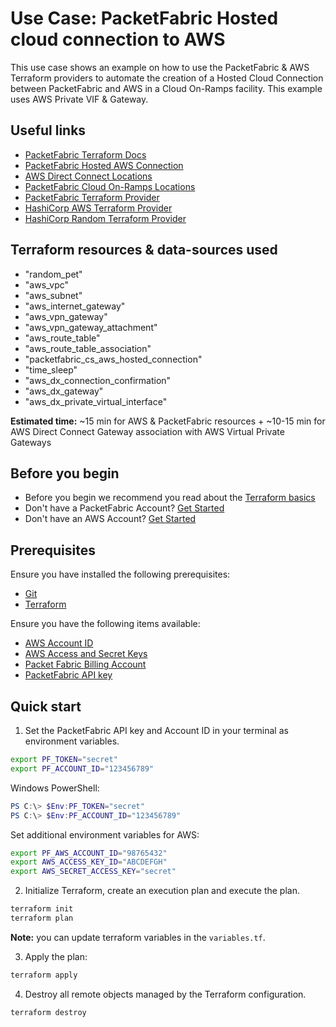 # Use Case: PacketFabric Hosted cloud connection to AWS

This use case shows an example on how to use the PacketFabric & AWS Terraform providers 
to automate the creation of a Hosted Cloud Connection between PacketFabric and AWS in a Cloud On-Ramps facility.
This example uses AWS Private VIF & Gateway.

## Useful links

- [PacketFabric Terraform Docs](https://docs.packetfabric.com/api/terraform/)
- [PacketFabric Hosted AWS Connection](https://docs.packetfabric.com/cloud/aws/hosted/create/)
- [AWS Direct Connect Locations](https://aws.amazon.com/directconnect/locations/)
- [PacketFabric Cloud On-Ramps Locations](https://packetfabric.com/locations/cloud-on-ramps)
- [PacketFabric Terraform Provider](https://registry.terraform.io/providers/PacketFabric/packetfabric)
- [HashiCorp AWS Terraform Provider](https://registry.terraform.io/providers/hashicorp/aws)
- [HashiCorp Random Terraform Provider](https://registry.terraform.io/providers/hashicorp/random)

## Terraform resources & data-sources used

- "random_pet"
- "aws_vpc"
- "aws_subnet"
- "aws_internet_gateway"
- "aws_vpn_gateway"
- "aws_vpn_gateway_attachment"
- "aws_route_table"
- "aws_route_table_association"
- "packetfabric_cs_aws_hosted_connection"
- "time_sleep"
- "aws_dx_connection_confirmation"
- "aws_dx_gateway"
- "aws_dx_private_virtual_interface"

**Estimated time:** ~15 min for AWS & PacketFabric resources + ~10-15 min for AWS Direct Connect Gateway association with AWS Virtual Private Gateways

## Before you begin

- Before you begin we recommend you read about the [Terraform basics](https://www.terraform.io/intro)
- Don't have a PacketFabric Account? [Get Started](https://docs.packetfabric.com/intro/)
- Don't have an AWS Account? [Get Started](https://aws.amazon.com/free/)

## Prerequisites

Ensure you have installed the following prerequisites:

- [Git](https://git-scm.com/downloads)
- [Terraform](https://learn.hashicorp.com/tutorials/terraform/install-cli)

Ensure you have the following items available:

- [AWS Account ID](https://docs.aws.amazon.com/IAM/latest/UserGuide/console_account-alias.html)
- [AWS Access and Secret Keys](https://docs.aws.amazon.com/general/latest/gr/aws-security-credentials.html)
- [Packet Fabric Billing Account](https://docs.packetfabric.com/api/examples/account_uuid/)
- [PacketFabric API key](https://docs.packetfabric.com/admin/my_account/keys/)

## Quick start

1. Set the PacketFabric API key and Account ID in your terminal as environment variables.

```sh
export PF_TOKEN="secret"
export PF_ACCOUNT_ID="123456789"
```

Windows PowerShell:
```powershell
PS C:\> $Env:PF_TOKEN="secret"
PS C:\> $Env:PF_ACCOUNT_ID="123456789"
```

Set additional environment variables for AWS:

```sh
export PF_AWS_ACCOUNT_ID="98765432"
export AWS_ACCESS_KEY_ID="ABCDEFGH"
export AWS_SECRET_ACCESS_KEY="secret"
```

2. Initialize Terraform, create an execution plan and execute the plan.

```sh
terraform init
terraform plan
```

**Note:** you can update terraform variables in the ``variables.tf``.

3. Apply the plan:

```sh
terraform apply
```

4. Destroy all remote objects managed by the Terraform configuration.

```sh
terraform destroy
```
